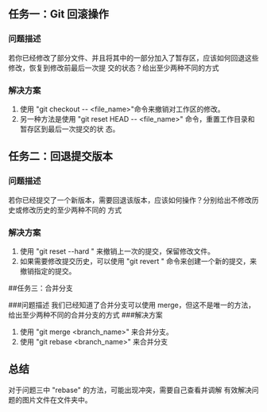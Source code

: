 ## 任务一：Git 回滚操作

### 问题描述
若你已经修改了部分文件、并且将其中的一部分加入了暂存区，应该如何回退这些修改，恢复到修改前最后一次提
交的状态？给出至少两种不同的方式
### 解决方案
1. 使用 "git checkout -- <file_name>"命令来撤销对工作区的修改。
2. 另一种方法是使用 "git reset HEAD -- <file_name>" 命令，重置工作目录和暂存区到最后一次提交的状
态。

## 任务二：回退提交版本

### 问题描述
若你已经提交了一个新版本，需要回退该版本，应该如何操作？分别给出不修改历史或修改历史的至少两种不同的
方式
### 解决方案
1. 使用 "git reset --hard <xxxxx>" 来撤销上一次的提交，保留修改文件。
2. 如果需要修改提交历史，可以使用 "git revert <xxxxx>" 命令来创建一个新的提交，来撤销指定的提交。

##任务三：合并分支

###问题描述
我们已经知道了合并分支可以使用 merge，但这不是唯一的方法，给出至少两种不同的合并分支的方式
###解决方案
1. 使用 "git merge <branch_name>" 来合并分支。
2. 使用 "git rebase <branch_name>" 来合并分支
## 总结
对于问题三中 "rebase" 的方法，可能出现冲突，需要自己查看并调解
有效解决问题的图片文件在文件夹中。
